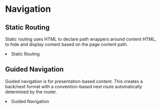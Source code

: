 # Navigation

## Static Routing

Static routing uses HTML to declare path wrappers around content HTML, to hide and display content based on the page content path.

<li>
  <ion-icon slot="start" name="map"></ion-icon>
  <x-link href="/navigation/static">
    Static Routing
  </x-link>
</li>

## Guided Navigation

Guided navigation is for presentation-based content. This creates a back/next format with a convention-based next route automatically determined by the router. 

<li>
  <ion-icon slot="start" name="navigate-circle"></ion-icon>
  <x-link href="/navigation/guided">
    Guided Navigation
  </x-link>
</li>